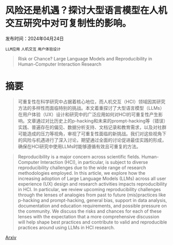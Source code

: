 # 风险还是机遇？探讨大型语言模型在人机交互研究中对可复制性的影响。

发布时间：2024年04月24日

`LLM应用` `人机交互` `用户体验设计`

> Risk or Chance? Large Language Models and Reproducibility in Human-Computer Interaction Research

# 摘要

> 可重复性在科学研究中占据着核心地位，而人机交互（HCI）领域因其研究方法的多样性而面临特别的挑战。本文着重探讨了大型语言模型（LLMs）在用户体验（UX）设计和研究中的广泛应用如何对HCI的可重复性产生影响。文章通过对比历史上的p-hacking和未来的prompt-hacking等（错误）实践、普遍存在的偏见、数据分析支持、文档记录和教育需求，以及对社群可能造成的压力等视角，审视了可重复性面临的新挑战。我们对这些视角下的风险与机遇进行了深入讨论，期望通过全面的讨论促进最佳实践的形成，确保在HCI研究中使用LLMs时能够遵循有效且可重复的方法。

> Reproducibility is a major concern across scientific fields. Human-Computer Interaction (HCI), in particular, is subject to diverse reproducibility challenges due to the wide range of research methodologies employed. In this article, we explore how the increasing adoption of Large Language Models (LLMs) across all user experience (UX) design and research activities impacts reproducibility in HCI. In particular, we review upcoming reproducibility challenges through the lenses of analogies from past to future (mis)practices like p-hacking and prompt-hacking, general bias, support in data analysis, documentation and education requirements, and possible pressure on the community. We discuss the risks and chances for each of these lenses with the expectation that a more comprehensive discussion will help shape best practices and contribute to valid and reproducible practices around using LLMs in HCI research.

[Arxiv](https://arxiv.org/abs/2404.15782)